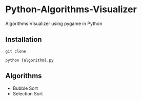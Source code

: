 # Python-Algorithms-Visualizer

Algorithms Visualizer using pygame in Python

## Installation 
```
git clone
```

```
python {algorithm}.py
```

## Algorithms

- Bubble Sort
- Selection Sort

